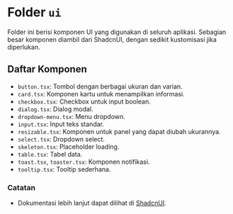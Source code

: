 # Folder `ui`

Folder ini berisi komponen UI yang digunakan di seluruh aplikasi. Sebagian besar komponen diambil dari ShadcnUI, dengan sedikit kustomisasi jika diperlukan.

## Daftar Komponen

- `button.tsx`: Tombol dengan berbagai ukuran dan varian.
- `card.tsx`: Komponen kartu untuk menampilkan informasi.
- `checkbox.tsx`: Checkbox untuk input boolean.
- `dialog.tsx`: Dialog modal.
- `dropdown-menu.tsx`: Menu dropdown.
- `input.tsx`: Input teks standar.
- `resizable.tsx`: Komponen untuk panel yang dapat diubah ukurannya.
- `select.tsx`: Dropdown select.
- `skeleton.tsx`: Placeholder loading.
- `table.tsx`: Tabel data.
- `toast.tsx`, `toaster.tsx`: Komponen notifikasi.
- `tooltip.tsx`: Tooltip sederhana.

### Catatan

- Dokumentasi lebih lanjut dapat dilihat di [ShadcnUI](https://shadcn.dev).
